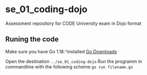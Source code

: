 # se_01_coding-dojo
Assessment repository for CODE University exam in Dojo format

## Runing the code
Make sure you have Go 1.18.^installed
[Go Downloads](https://go.dev/dl/)

Open the destination `../se_01_coding-dojo` 
Run the programm in commandline with the following scheme
```go run filename.go```

